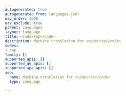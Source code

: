 ```yaml
---
autogenerated: true
autogenerated_from: languages.json
nav_order: 1000
nav_exclude: true
parent: Languages
layout: language
title: <code>rap</code>
description: Machine translation for <code>rap</code>
codes:
- rap
family: []
supported_apis: []
supported_qe_apis: []
supported_ape_apis: []
seo:
  name: Machine translation for <code>rap</code>
  type: Language

---
```



